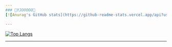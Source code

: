 ```yaml
---
### 🐳YJOOOOO🐳
[![Anurag's GitHub stats](https://github-readme-stats.vercel.app/api?username=yjooooo&count_private=true&show_icons=true&theme=tokyonight)](https://github.com/anuraghazra/github-readme-stats)

---
```


[![Top Langs](https://github-readme-stats.vercel.app/api/top-langs/?username=yjooooo&layout=compact)](https://github.com/anuraghazra/github-readme-stats)

---
